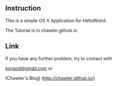 ## Instruction

This is a simple OS X Application for HelloWolrd.

The Tutorial is in chawler.github.io

## Link

If you have any further problem, try to contact with 

konaod@gmail.com or

[Chawler's Blog] (http://chawler.github.io/)
